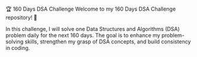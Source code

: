 🏆 160 Days DSA Challenge
Welcome to my 160 Days DSA Challenge repository! 🚀

In this challenge, I will solve one Data Structures and Algorithms (DSA) problem daily for the next 160 days. The goal is to enhance my problem-solving skills, strengthen my grasp of DSA concepts, and build consistency in coding.
